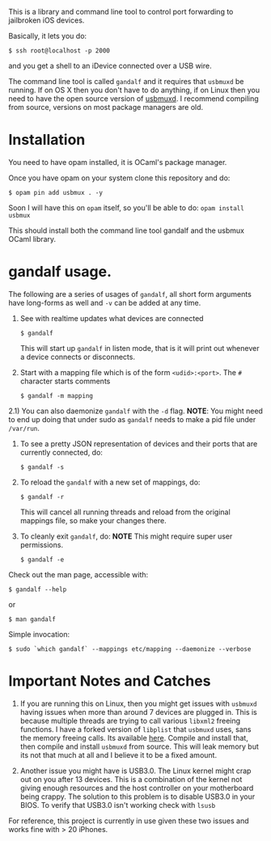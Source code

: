 This is a library and command line tool to control port forwarding to
jailbroken iOS devices.

Basically, it lets you do:

```shell
$ ssh root@localhost -p 2000
```

and you get a shell to an iDevice connected over a USB wire.

The command line tool is called `gandalf` and it requires that
`usbmuxd` be running. If on OS X then you don't have to do anything,
if on Linux then you need to have the open source version of
[usbmuxd](https://github.com/libimobiledevice/usbmuxd). I recommend compiling from source, versions on most package
managers are old.

# Installation

You need to have opam installed, it is OCaml's package manager.

Once you have opam on your system clone this repository and do: 

```shell
$ opam pin add usbmux . -y
```

Soon I will have this on `opam` itself, so you'll be able to do: 
`opam install usbmux`

This should install both the command line tool gandalf and the usbmux
OCaml library.

# gandalf usage.

The following are a series of usages of `gandalf`, all short form
arguments have long-forms as well and `-v` can be added at any time.

1.  See with realtime updates what devices are connected 
    
    ```shell
    $ gandalf
    ```
    
    This will start up `gandalf` in listen mode, that is it will print
    out whenever a device connects or disconnects.

2.  Start with a mapping file which is of the form `<udid>:<port>`. The
    `#` character starts comments
    
    ```shell
    $ gandalf -m mapping
    ```

2.1) You can also daemonize `gandalf` with the `-d` flag. **NOTE**: You
might need to end up doing that under sudo as `gandalf` needs to
make a pid file under `/var/run`.

1.  To see a pretty JSON representation of devices and their ports that
    are currently connected, do:
    
    ```shell
    $ gandalf -s
    ```

2.  To reload the `gandalf` with a new set of mappings, do:
    
    ```shell
    $ gandalf -r
    ```
    
    This will cancel all running threads and reload from the original
    mappings file, so make your changes there.

3.  To cleanly exit `gandalf`, do:
    **NOTE** This might require super user permissions.
    
    ```shell
    $ gandalf -e
    ```

Check out the man page, accessible with:

```shell
$ gandalf --help
```

or 

```shell
$ man gandalf
```

Simple invocation:

```shell
$ sudo `which gandalf` --mappings etc/mapping --daemonize --verbose
```

# Important Notes and Catches

1.  If you are running this on Linux, then you might get issues with
    `usbmuxd` having issues when more than around 7 devices are plugged
    in. This is because multiple threads are trying to call various
    `libxml2` freeing functions. I have a forked version of `libplist`
    that `usbmuxd` uses, sans the memory freeing calls. Its available
    [here](https://github.com/onlinemediagroup/libplist). Compile and install that, then compile and install `usbmuxd`
    from source. This will leak memory but its not that much at all and
    I believe it to be a fixed amount.

2.  Another issue you might have is USB3.0. The Linux kernel might crap
    out on you after 13 devices. This is a combination of the kernel
    not giving enough resources and the host controller on your
    motherboard being crappy. The solution to this problem is to
    disable USB3.0 in your BIOS. To verify that USB3.0 isn't working
    check with `lsusb`

For reference, this project is currently in use given these two issues
and works fine with > 20 iPhones.
